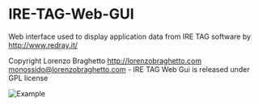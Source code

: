 IRE-TAG-Web-GUI
===============

Web interface used to display application data from IRE TAG software by http://www.redray.it/

Copyright Lorenzo Braghetto http://lorenzobraghetto.com monossido@lorenzobraghetto.com - IRE TAG Web Gui is released under GPL license

![Example](http://monossido.github.com/IRE-TAG-Web-GUI/img/examples.png)

